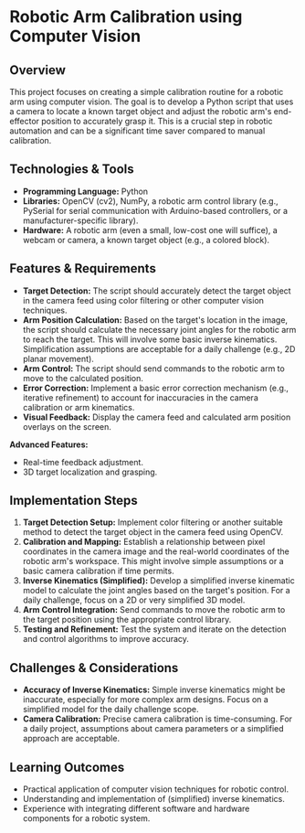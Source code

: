 # Robotic Arm Calibration using Computer Vision

## Overview

This project focuses on creating a simple calibration routine for a robotic arm using computer vision.  The goal is to develop a Python script that uses a camera to locate a known target object and adjust the robotic arm's end-effector position to accurately grasp it. This is a crucial step in robotic automation and can be a significant time saver compared to manual calibration.

## Technologies & Tools

* **Programming Language:** Python
* **Libraries:** OpenCV (cv2), NumPy, a robotic arm control library (e.g., PySerial for serial communication with Arduino-based controllers, or a manufacturer-specific library).
* **Hardware:** A robotic arm (even a small, low-cost one will suffice), a webcam or camera, a known target object (e.g., a colored block).


## Features & Requirements

- **Target Detection:** The script should accurately detect the target object in the camera feed using color filtering or other computer vision techniques.
- **Arm Position Calculation:** Based on the target's location in the image, the script should calculate the necessary joint angles for the robotic arm to reach the target.  This will involve some basic inverse kinematics.  Simplification assumptions are acceptable for a daily challenge (e.g., 2D planar movement).
- **Arm Control:** The script should send commands to the robotic arm to move to the calculated position.
- **Error Correction:** Implement a basic error correction mechanism (e.g., iterative refinement) to account for inaccuracies in the camera calibration or arm kinematics.
- **Visual Feedback:** Display the camera feed and calculated arm position overlays on the screen.

**Advanced Features:**
- Real-time feedback adjustment.
- 3D target localization and grasping.


## Implementation Steps

1. **Target Detection Setup:** Implement color filtering or another suitable method to detect the target object in the camera feed using OpenCV.
2. **Calibration and Mapping:** Establish a relationship between pixel coordinates in the camera image and the real-world coordinates of the robotic arm's workspace.  This might involve simple assumptions or a basic camera calibration if time permits.
3. **Inverse Kinematics (Simplified):** Develop a simplified inverse kinematic model to calculate the joint angles based on the target's position. For a daily challenge, focus on a 2D or very simplified 3D model.
4. **Arm Control Integration:** Send commands to move the robotic arm to the target position using the appropriate control library.
5. **Testing and Refinement:** Test the system and iterate on the detection and control algorithms to improve accuracy.


## Challenges & Considerations

- **Accuracy of Inverse Kinematics:** Simple inverse kinematics might be inaccurate, especially for more complex arm designs.  Focus on a simplified model for the daily challenge scope.
- **Camera Calibration:**  Precise camera calibration is time-consuming. For a daily project, assumptions about camera parameters or a simplified approach are acceptable.


## Learning Outcomes

- Practical application of computer vision techniques for robotic control.
- Understanding and implementation of (simplified) inverse kinematics.
- Experience with integrating different software and hardware components for a robotic system.

